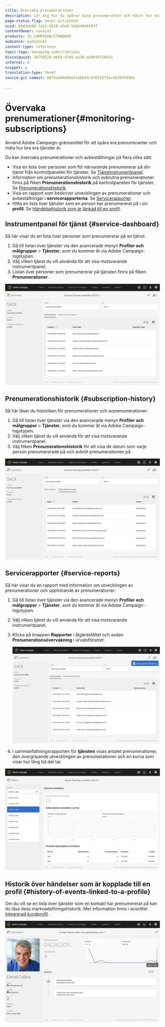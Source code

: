 ```yaml
---
title: Övervaka prenumerationer
description: Lär dig hur du spårar dina prenumeranter och mäter hur bra dina tjänster är med hjälp av instrumentpaneler och rapporter.
page-status-flag: never-activated
uuid: b0d8eb80-fa51-4518-a5e6-56de4046f6ff
contentOwner: sauviat
products: SG_CAMPAIGN/STANDARD
audience: audiences
content-type: reference
topic-tags: managing-subscriptions
discoiquuid: 36750524-eb54-47e8-aa1b-ae0b94f58cb1
internal: n
snippet: y
translation-type: tm+mt
source-git-commit: 80f6a384e99a7cebbe5c570f3273eceb393fd9b0

---
```



# Övervaka prenumerationer{#monitoring-subscriptions}

Använd Adobe Campaign-gränssnittet för att spåra era prenumeranter och mäta hur bra era tjänster är.

Du kan övervaka prenumerationer och avbeställningar på flera olika sätt:

* Visa en lista över personer som för närvarande prenumererar på din tjänst från kontrollpanelen för tjänster. Se [Tjänstinstrumentpanel](#service-dashboard).
* Information om prenumerationshistorik och avbrutna prenumerationer finns på fliken **Prenumerationshistorik** på kontrollpanelen för tjänster. Se [Prenumerationshistorik](#subscription-history).
* Visa en rapport som beskriver utvecklingen av prenumerationer och avbeställningar i **servicerapporterna**. Se [Servicerapporter](#service-reports).
* Hitta en lista över tjänster som en person har prenumererat på i sin **profil**. Se [Händelsehistorik som är länkad till en profil](#history-of-events-linked-to-a-profile).

## Instrumentpanel för tjänst {#service-dashboard}

Så här visar du en lista över personer som prenumererar på en tjänst:

1. Gå till listan över tjänster via den avancerade menyn **Profiler och målgrupper** > **Tjänster**, som du kommer åt via Adobe Campaign-logotypen.
1. Välj vilken tjänst du vill använda för att visa motsvarande instrumentpanel.
1. Listan över personer som prenumererar på tjänsten finns på fliken **Prenumerationer** .

![](assets/lp_monitoring_subscriptions_1.png)

## Prenumerationshistorik {#subscription-history}

Så här läser du historiken för prenumerationer och avprenumerationer:

1. Gå till listan över tjänster via den avancerade menyn **Profiler och målgrupper** > **Tjänster**, som du kommer åt via Adobe Campaign-logotypen.
1. Välj vilken tjänst du vill använda för att visa motsvarande instrumentpanel.
1. Välj fliken **Prenumerationshistorik** för att visa de datum som varje person prenumererade på och avbröt prenumerationen på.

![](assets/lp_monitoring_subscriptions_2.png)

## Servicerapporter {#service-reports}

Så här visar du en rapport med information om utvecklingen av prenumerationer och upphörande av prenumerationer:

1. Gå till listan över tjänster via den avancerade menyn **Profiler och målgrupper** > **Tjänster**, som du kommer åt via Adobe Campaign-logotypen.
1. Välj vilken tjänst du vill använda för att visa motsvarande instrumentpanel.
1. Klicka på knappen **Rapporter** i åtgärdsfältet och sedan **Prenumerationsövervakning** i urvalsfönstret.

   ![](assets/lp_monitoring_subscriptions_3.png)

1. I sammanfattningsrapporten för **tjänsten** visas antalet prenumerationer, den övergripande utvecklingen av prenumerationer och en kurva som visar hur lång tid det tar.

![](assets/lp_monitoring_subscriptions_4.png)

## Historik över händelser som är kopplade till en profil {#history-of-events-linked-to-a-profile}

Om du vill se en lista över tjänster som en kontakt har prenumererat på kan du läsa dess marknadsföringshistorik. Mer information finns i avsnittet [Integrerad kundprofil](../../audiences/using/integrated-customer-profile.md) .

![](assets/lp_monitoring_subscriptions_5.png)

